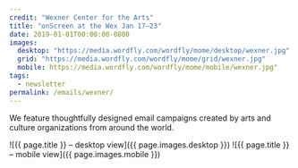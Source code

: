 ```yaml
---
credit: "Wexner Center for the Arts"
title: "onScreen at the Wex Jan 17–23"
date: 2019-01-01T00:00:00-0800
images:
  desktop: "https://media.wordfly.com/wordfly/mome/desktop/wexner.jpg"
  grid: "https://media.wordfly.com/wordfly/mome/grid/wexner.jpg"
  mobile: https://media.wordfly.com/wordfly/mome/mobile/wexner.jpg"
tags:
  - newsletter
permalink: /emails/wexner/
---
```

We feature thoughtfully designed email campaigns created by arts and culture organizations from around the world.

![{{ page.title }} – desktop view]({{ page.images.desktop }})
![{{ page.title }} – mobile view]({{ page.images.mobile }})
